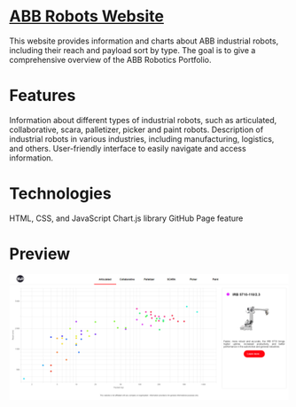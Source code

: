 # [ABB Robots Website](https://flo-abb.github.io/ABB_Robotics_Portfolio/)
This website provides information and charts about ABB industrial robots, including their reach and payload sort by type. The goal is to give a comprehensive overview of the ABB Robotics Portfolio.

# Features
Information about different types of industrial robots, such as articulated, collaborative, scara, palletizer, picker and paint robots.
Description of industrial robots in various industries, including manufacturing, logistics, and others.
User-friendly interface to easily navigate and access information.

# Technologies
HTML, CSS, and JavaScript
Chart.js library
GitHub Page feature

# Preview

[![preview website](https://raw.githubusercontent.com/FLo-ABB/ABB_Robotics_Portfolio/main/assets/img/preview.PNG)](https://flo-abb.github.io/ABB_Robotics_Portfolio/)